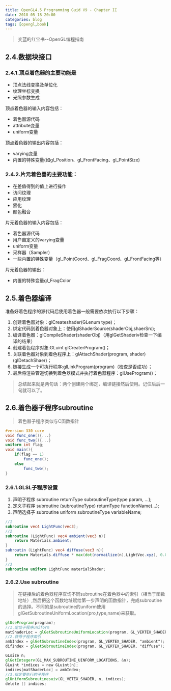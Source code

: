 ```yaml
---
title: OpenGL4.5 Programming Guid V9 - Chapter II
date: 2018-05-18 20:00
categories: blog
tags: [opengl,book]
---
```

> 变蓝的红宝书--OpenGL编程指南

## 2.4.数据块接口
### 2.4.1.顶点着色器的主要功能是
- 顶点法线变换及单位化
- 纹理坐标变换
- 光照参数生成

顶点着色器的输入内容包括：
- 着色器源代码
- attribute变量
- uniform变量

顶点着色器的输出内容包括：
- varying变量
- 内置的特殊变量(如gl_Position、gl_FrontFacing、gl_PointSize)

### 2.4.2.片元着色器的主要功能：
- 在差值得到的值上进行操作
- 访问纹理
- 应用纹理
- 雾化
- 颜色融合

片元着色器的输入内容包括：
- 着色器源代码
- 用户自定义的varying变量
- uniform变量
- 采样器（Sampler）
- 一些内置的特殊变量（gl_PointCoord、gl_FragCoord、gl_FrontFacing等）

片元着色器的输出：
- 内置的特殊变量gl_FragColor

## 2.5.着色器编译
准备好着色程序的源代码后使用着色器一般需要依次执行以下步骤：
1. 创建着色器对象：glCreateshader(GLenum type)；
2. 绑定代码到着色器对象上：使用glShaderSource(shaderObj,shaerSrc);
3. 编译着色器：glCompileShader(shaderObj)（用glGetShaderiv检查一下编译的结果）
4. 创建着色程序对象:GLuint glCreaterProgram()；
5. 关联着色器对象到着色程序上：glAttachShader(program, shader)(glDetachShaer)；
6. 链接生成一个可执行程序:glLinkProgram(program)（检查是否成功）；
7. 最后将渲染管道切换到着色器模式并执行着色器程序：glUseProgram()；
> 总结起来就是两句话：两个创建两个绑定，编译链接然后使用。记住后后一句就可以了。

## 2.6.着色器子程序subroutine
> 着色器子程序类似与C函数指针

```glsl
#version 330 core
void func_one(){...}
void func_two(){...}
uniform int flag;
void main(){
    if(flag == 1)
        func_one();
    else
        func_two();
}
```
### 2.6.1.GLSL子程序设置
1. 声明子程序 subroutine returnType subroutineType(type param, ...);
2. 定义子程序 subroutine (subroutineType) returnType functionName(...);
3. 声明选择子 subroutine uniform subroutineType variableName;
```glsl
//1
subroutine vec4 LightFunc(vec3);
//2
subroutine (LightFunc) vec4 ambient(vec3 n){
    return Materials.ambient;
}
subroutin (LightFunc) vec4 diffuse(vec3 n){
    return Materials.diffuse * max(dot(normailize(n),LightVec.xyz), 0.0);
}
//3
subroutine uniform LightFunc materialShader;
```
### 2.6.2.Use subroutine
> 在链接后的着色器程序查询不同subroutine在着色器中的索引（相当于函数地址）,然后把这个函数地址赋给第一步声明的函数指针，完成subroutine的选择。不同的是subroutine的uniform使用glGetSubroutineUniformLocation(pro,type,name)来获取。

```glsl
glUseProgram(program);
//1.定位子程序uniform
matShaderLoc = glGetSubroutineUniformLocation(program, GL_VERTEX_SHADER, "materialShader");
//2.获得子程序索引
ambIndex = glGetSubroutineIndex(program, GL_VERTEX_SHADER, "ambient");
difIndex = glGetSubroutineIndex(program, GL_VERTEX_SHADER, "diffuse");

GLsize n;
glGetIntegerv(GL_MAX_SUBROUTINE_UINFORM_LOCATIONS, &n);
GLuint *indices = new GLuint[n];
indices[matShaderLoc] = ambIndex;
//3.指定要执行的子程序
glUniformSubroutinesuiv(GL_VETEX_SHADER, n, indices);
delete [] indices;
```